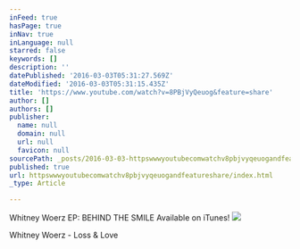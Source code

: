 ```yaml
---
inFeed: true
hasPage: true
inNav: true
inLanguage: null
starred: false
keywords: []
description: ''
datePublished: '2016-03-03T05:31:27.569Z'
dateModified: '2016-03-03T05:31:15.435Z'
title: 'https://www.youtube.com/watch?v=8PBjVyQeuog&feature=share'
author: []
authors: []
publisher:
  name: null
  domain: null
  url: null
  favicon: null
sourcePath: _posts/2016-03-03-httpswwwyoutubecomwatchv8pbjvyqeuogandfeatureshare.md
published: true
url: httpswwwyoutubecomwatchv8pbjvyqeuogandfeatureshare/index.html
_type: Article

---
```

Whitney Woerz EP: BEHIND THE SMILE Available on iTunes!
![](https://the-grid-user-content.s3-us-west-2.amazonaws.com/91519abc-93c7-47f4-8f6f-0966e831fe7e.jpg)

Whitney Woerz - Loss & Love